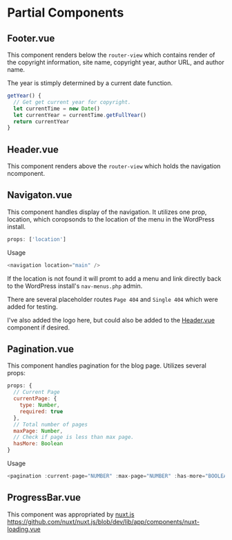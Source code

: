# Partial Components

## Footer.vue
This component renders below the `router-view` which contains render of the copyright information, site name, copyright year, author URL, and author name.

The year is stimply determined by a current date function.

``` javascript
getYear() {
  // Get get current year for copyright.
  let currentTime = new Date()
  let currentYear = currentTime.getFullYear()
  return currentYear
}
```

## Header.vue
This component renders above the `router-view` which holds the navigation ncomponent.

## Navigaton.vue
This component handles display of the navigation. It utilizes one prop, location, which coropsonds to the location of the menu in the WordPress install.

``` javascript
props: ['location']
```

Usage
``` javascript
<navigation location="main" />
```

If the location is not found it will promt to add a menu and link directly back to the WordPress install's `nav-menus.php` admin.

There are several placeholder routes `Page 404` and `Single 404` which were added for testing.

I've also added the logo here, but could also be added to the [Header.vue](https://github.com/jomurgel/project-acorn-ssr/blob/master/src/views/components/Header.vue) component if desired.

## Pagination.vue
This component handles pagination for the blog page. Utilizes several props:

``` javascript
props: {
  // Current Page
  currentPage: {
    type: Number,
    required: true
  },
  // Total number of pages
  maxPage: Number,
  // Check if page is less than max page.
  hasMore: Boolean
}
```

Usage
``` javascript
<pagination :current-page="NUMBER" :max-page="NUMBER" :has-more="BOOLEAN" />
```

## ProgressBar.vue
This component was appropriated by [nuxt.js](https://nuxtjs.org/) https://github.com/nuxt/nuxt.js/blob/dev/lib/app/components/nuxt-loading.vue